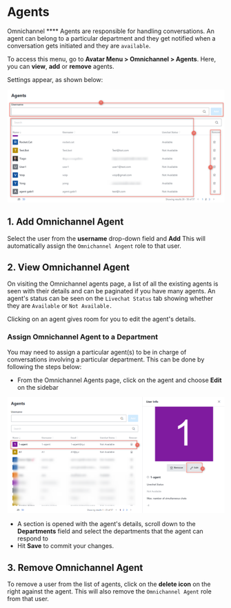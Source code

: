 # Agents

Omnichannel **** Agents are responsible for handling conversations. An agent can belong to a particular department and they get notified when a conversation gets initiated and they are `available`.

To access this menu, go to **Avatar Menu  > Omnichannel > Agents**. Here, you can **view**, **add** or **remove** agents.

Settings appear, as shown below:

![Omnichannel Agents Panel](<../../.gitbook/assets/Omnichannel Agents Panel>)

## **1. Add Omnichannel Agent**

Select the user from the **username** drop-down field and **Add** This will automatically assign the `Omnichannel Angent` role to that user.

## **2. View Omnichannel Agent**

On visiting the Omnichannel agents page, a list of all the existing agents is seen with their details and can be paginated if you have many agents. An agent's status can be seen on the `Livechat Status` tab showing whether they are `Available` or `Not Available.`

Clicking on an agent gives room for you to edit the agent's details.

### Assign Omnichannel Agent to a Department

You may need to assign a particular agent(s) to be in charge of conversations involving a particular department. This can be done by following the steps below:

* From the Omnichannel Agents page, click on the agent and choose **Edit** on the sidebar

![Assign Omnichannel Agent to a department](<../../.gitbook/assets/Assign Omnichannel Agent to a department>)

* A section is opened with the agent's details, scroll down to the **Departments** field and select the departments that the agent can respond to
* Hit **Save** to commit your changes.

## **3. Remove Omnichannel Agent**

To remove a user from the list of agents, click on the **delete icon** on the right against the agent. This will also remove the `Omnichannel Agent` role from that user.
